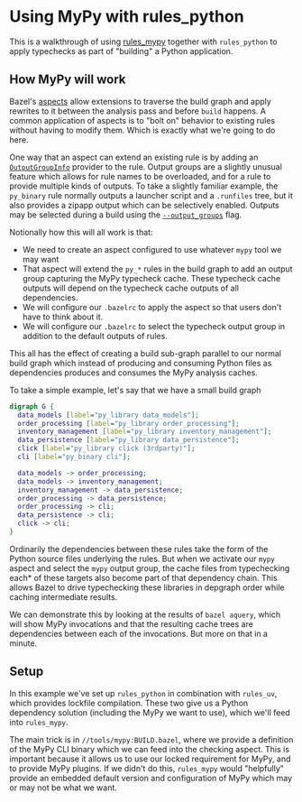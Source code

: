 # Using MyPy with rules_python

This is a walkthrough of using [rules_mypy](https://github.com/theoremlp/rules_mypy) together with `rules_python` to apply typechecks as part of "building" a Python application.

## How MyPy will work

Bazel's [aspects](https://bazel.build/extending/aspects) allow extensions to traverse the build graph and apply rewrites to it between the analysis pass and before `build` happens.
A common application of aspects is to "bolt on" behavior to existing rules without having to modify them.
Which is exactly what we're going to do here.

One way that an aspect can extend an existing rule is by adding an [`OutputGroupInfo`](https://bazel.build/versions/7.4.0/rules/lib/providers/OutputGroupInfo) provider to the rule.
Output groups are a slightly unusual feature which allows for rule names to be overloaded, and for a rule to provide multiple kinds of outputs.
To take a slightly familiar example, the `py_binary` rule normally outputs a launcher script and a `.runfiles` tree, but it also provides a zipapp output which can be selectively enabled.
Outputs may be selected during a build using the [`--output_groups`](https://bazel.build/reference/command-line-reference#flag--output_groups) flag.

Notionally how this will all work is that:

- We need to create an aspect configured to use whatever `mypy` tool we may want
- That aspect will extend the `py_*` rules in the build graph to add an output group capturing the MyPy typecheck cache.
  These typecheck cache outputs will depend on the typecheck cache outputs of all dependencies.
- We will configure our `.bazelrc` to apply the aspect so that users don't have to think about it.
- We will configure our `.bazelrc` to select the typecheck output group in addition to the default outputs of rules.

This all has the effect of creating a build sub-graph parallel to our normal build graph which instead of producing and consuming Python files as dependencies produces and consumes the MyPy analysis caches.

To take a simple example, let's say that we have a small build graph

```dot
digraph G {
  data_models [label="py_library data_models"];
  order_processing [label="py_library order_processing"];
  inventory_management [label="py_library inventory_management"];
  data_persistence [label="py_library data_persistence"];
  click [label="py_library click (3rdparty)"];
  cli [label="py_binary cli"];

  data_models -> order_processing;
  data_models -> inventory_management;
  inventory_management -> data_persistence;
  order_processing -> data_persistence;
  order_processing -> cli;
  data_persistence -> cli;
  click -> cli;
}
```

Ordinarily the dependencies between these rules take the form of the Python source files underlying the rules.
But when we activate our `mypy` aspect and select the `mypy` output group, the cache files from typechecking each* of these targets also become part of that dependency chain.
This allows Bazel to drive typechecking these libraries in depgraph order while caching intermediate results.

We can demonstrate this by looking at the results of `bazel aquery`, which will show MyPy invocations and that the resulting cache trees are dependencies between each of the invocations.
But more on that in a minute.

## Setup

In this example we've set up `rules_python` in combination with `rules_uv`, which provides lockfile compilation.
These two give us a Python dependency solution (including the MyPy we want to use), which we'll feed into `rules_mypy`.

The main trick is in `//tools/mypy:BUILD.bazel`, where we provide a definition of the MyPy CLI binary which we can feed into the checking aspect.
This is important because it allows us to use our locked requirement for MyPy, and to provide MyPy plugins.
If we didn't do this, `rules_mypy` would "helpfully" provide an embedded default version and configuration of MyPy which may or may not be what we want.
